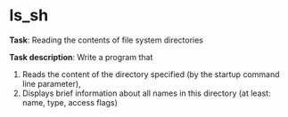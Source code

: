 # ls_sh
**Task**: Reading the contents of file system directories

**Task description**:
 Write a program that
 1.  Reads the content of
 the directory specified (by the startup command line parameter),
 2.  Displays brief information about all names
 in this directory (at least: name, type, access flags)
